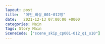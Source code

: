 ```yaml
---
layout: post
title:  "메인_회상_001~012장"
date:   2021-12-13 07:00:00 +0000
categories: Main
Tags: Story Main
SceneCode: ["scene_skip_cp001-012_q1_s10"]
---
```

